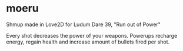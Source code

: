 # moeru 

Shmup made in Love2D for Ludum Dare 39, "Run out of Power"

Every shot decreases the power of your weapons. Powerups recharge energy, regain health and increase amount of bullets fired per shot.

